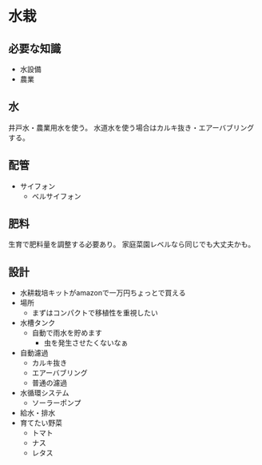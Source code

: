 # 水栽

## 必要な知識

- 水設備
- 農業

## 水

井戸水・農業用水を使う。
水道水を使う場合はカルキ抜き・エアーバブリングする。

## 配管

- サイフォン
    - ベルサイフォン

## 肥料

生育で肥料量を調整する必要あり。
家庭菜園レベルなら同じでも大丈夫かも。

## 設計

- 水耕栽培キットがamazonで一万円ちょっとで買える
- 場所
    - まずはコンパクトで移植性を重視したい
- 水槽タンク
    - 自動で雨水を貯めます
        - 虫を発生させたくないなぁ
- 自動濾過
    - カルキ抜き
    - エアーバブリング
    - 普通の濾過
- 水循環システム
    - ソーラーポンプ
- 給水・排水
- 育てたい野菜
    - トマト
    - ナス
    - レタス

